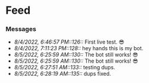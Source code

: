 # Feed

### Messages
* _8/4/2022, 6:46:57 PM::126::_ First live test. :sunglasses:
* _8/4/2022, 7:11:23 PM::128::_ hey hands this is my bot. 
* _8/5/2022, 6:25:59 AM::130::_ The bot still works! :sunglasses:
* _8/5/2022, 6:25:59 AM::130::_ The bot still works! :sunglasses:
* _8/5/2022, 6:27:51 AM::133::_ testing dups.
* _8/5/2022, 6:28:19 AM::135::_ dups fixed.
